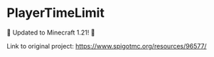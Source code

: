 # PlayerTimeLimit

🎉 Updated to Minecraft 1.21! 🎉
 
Link to original project: https://www.spigotmc.org/resources/96577/
